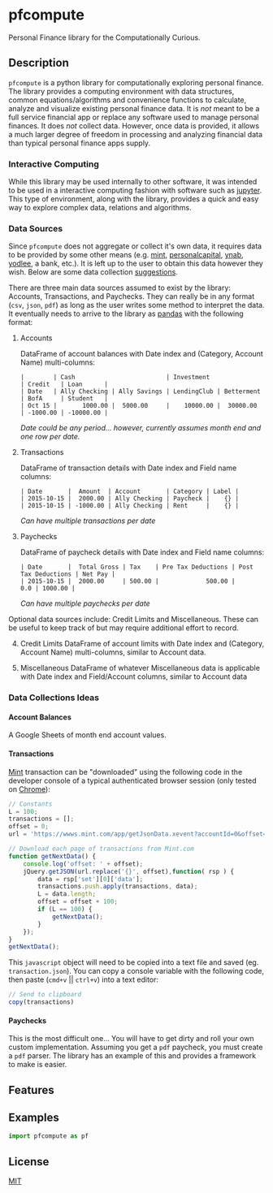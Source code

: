 # pfcompute
Personal Finance library for the Computationally Curious.

## Description
`pfcompute` is a python library for computationally exploring personal finance.  The library provides a computing environment with data structures, common equations/algorithms and convenience functions to calculate, analyze and visualize existing personal finance data. It is *not* meant to be a full service financial app or replace any software used to manage personal finances.  It does *not* collect data. However, once data is provided, it allows a much larger degree of freedom in processing and analyzing financial data than typical personal finance apps supply.

### Interactive Computing
While this library may be used internally to other software, it was intended to be used in a interactive computing fashion with software such as [jupyter](https://jupyter.org).  This type of environment, along with the library, provides a quick and easy way to explore complex data, relations and algorithms.

### Data Sources
Since `pfcompute` does not aggregate or collect it's own data, it requires data to be provided by some other means (e.g. [mint](https://mint.com), [personalcapital](https://personalcapital.com), [ynab](https://youneedabudget.com), [yodlee](https://yodlee.com), a bank, etc.).  It is left up to the user to obtain this data however they wish.  Below are some data collection [suggestions](#data-suggestions).

There are three main data sources assumed to exist by the library: Accounts, Transactions, and Paychecks.  They can really
be in any format (`csv`, `json`, `pdf`) as long as the user writes some method to interpret the data.  It eventually needs to arrive to the library as [pandas](http://pandas.pydata.org) with the following format:

1. Accounts

    DataFrame of account balances with Date index and (Category, Account Name) multi-columns:

    ```csv
    |        | Cash                         | Investment               | Credit   | Loan      |
    | Date   | Ally Checking | Ally Savings | LendingClub | Betterment | BofA     | Student   |
    | Oct 15 |       1000.00 |  5000.00     |    10000.00 |  30000.00  | -1000.00 | -10000.00 |
    ```

    *Date could be any period... however, currently assumes month end and one row per date.*

2. Transactions

    DataFrame of transaction details with Date index and Field name columns:

    ```csv
    | Date       |  Amount  | Account       | Category | Label |
    | 2015-10-15 |  2000.00 | Ally Checking | Paycheck |    {} |
    | 2015-10-15 | -1000.00 | Ally Checking | Rent     |    {} |
    ```

    *Can have multiple transactions per date*

3. Paychecks

    DataFrame of paycheck details with Date index and Field name columns:

    ```csv
    | Date       |  Total Gross | Tax    | Pre Tax Deductions | Post Tax Deductions | Net Pay |
    | 2015-10-15 |  2000.00     | 500.00 |             500.00 |                 0.0 | 1000.00 |
    ```

    *Can have multiple paychecks per date*

Optional data sources include: Credit Limits and Miscellaneous.  These can be useful to keep track of but may require
additional effort to record.

4. Credit Limits
    DataFrame of account limits with Date index and (Category, Account Name) multi-columns, similar to Account data.

5. Miscellaneous
    DataFrame of whatever Miscellaneous data is applicable with Date index and Field/Account columns, similar to Account data

<a name="data-suggestions"></a>
### Data Collections Ideas

#### Account Balances
A Google Sheets of month end account values.

#### Transactions
[Mint](https://mint.com) transaction can be "downloaded" using the following code in the developer console of a typical authenticated browser session (only tested on [Chrome](https://www.google.com/chrome/browser/desktop/)):

```js
// Constants
L = 100;
transactions = [];
offset = 0;
url = 'https://wwws.mint.com/app/getJsonData.xevent?accountId=0&offset={}&task=transactions,txnfilters&rnd=###';

// Download each page of transactions from Mint.com
function getNextData() {
    console.log('offset: ' + offset);
    jQuery.getJSON(url.replace('{}', offset),function( rsp ) {
        data = rsp['set'][0]['data'];
        transactions.push.apply(transactions, data);
        L = data.length;
        offset = offset + 100;
        if (L == 100) {
            getNextData();
        }
    });
}
getNextData();
```

This `javascript` object will need to be copied into a text file and saved (eg. `transaction.json`).
You can copy a console variable with the following code, then paste (`cmd+v` || `ctrl+v`) into a text editor:

```js
// Send to clipboard
copy(transactions)
```

#### Paychecks
This is the most difficult one... You will have to get dirty and roll your own custom implementation. Assuming you get a `pdf` paycheck, you must create a  `pdf` parser.  The library has an example of this and provides a framework to make is easier.

## Features

## Examples

```py
import pfcompute as pf


```

## License
[MIT](https://github.com/tmthydvnprt/pfcompute/blob/master/LICENSE)
